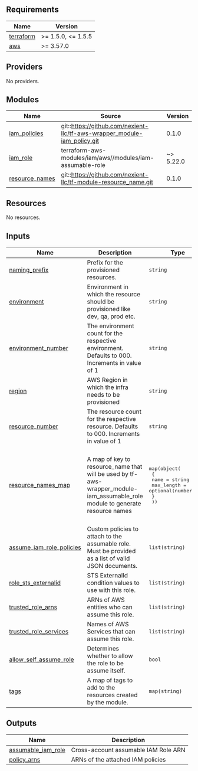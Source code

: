 <!-- BEGINNING OF PRE-COMMIT-TERRAFORM DOCS HOOK -->
## Requirements

| Name | Version |
|------|---------|
| <a name="requirement_terraform"></a> [terraform](#requirement\_terraform) | >= 1.5.0, <= 1.5.5 |
| <a name="requirement_aws"></a> [aws](#requirement\_aws) | >= 3.57.0 |

## Providers

No providers.

## Modules

| Name | Source | Version |
|------|--------|---------|
| <a name="module_iam_policies"></a> [iam\_policies](#module\_iam\_policies) | git::https://github.com/nexient-llc/tf-aws-wrapper_module-iam_policy.git | 0.1.0 |
| <a name="module_iam_role"></a> [iam\_role](#module\_iam\_role) | terraform-aws-modules/iam/aws//modules/iam-assumable-role | ~> 5.22.0 |
| <a name="module_resource_names"></a> [resource\_names](#module\_resource\_names) | git::https://github.com/nexient-llc/tf-module-resource_name.git | 0.1.0 |

## Resources

No resources.

## Inputs

| Name | Description | Type | Default | Required |
|------|-------------|------|---------|:--------:|
| <a name="input_naming_prefix"></a> [naming\_prefix](#input\_naming\_prefix) | Prefix for the provisioned resources. | `string` | `"platform"` | no |
| <a name="input_environment"></a> [environment](#input\_environment) | Environment in which the resource should be provisioned like dev, qa, prod etc. | `string` | `"dev"` | no |
| <a name="input_environment_number"></a> [environment\_number](#input\_environment\_number) | The environment count for the respective environment. Defaults to 000. Increments in value of 1 | `string` | `"000"` | no |
| <a name="input_region"></a> [region](#input\_region) | AWS Region in which the infra needs to be provisioned | `string` | `"us-east-2"` | no |
| <a name="input_resource_number"></a> [resource\_number](#input\_resource\_number) | The resource count for the respective resource. Defaults to 000. Increments in value of 1 | `string` | `"000"` | no |
| <a name="input_resource_names_map"></a> [resource\_names\_map](#input\_resource\_names\_map) | A map of key to resource\_name that will be used by tf-aws-wrapper\_module-iam\_assumable\_role module to generate resource names | <pre>map(object(<br>    {<br>      name       = string<br>      max_length = optional(number, 60)<br>    }<br>  ))</pre> | <pre>{<br>  "iam_policy": {<br>    "max_length": 60,<br>    "name": "plcy"<br>  },<br>  "iam_role": {<br>    "max_length": 60,<br>    "name": "role"<br>  }<br>}</pre> | no |
| <a name="input_assume_iam_role_policies"></a> [assume\_iam\_role\_policies](#input\_assume\_iam\_role\_policies) | Custom policies to attach to the assumable role. Must be provided as a list of valid JSON documents. | `list(string)` | `[]` | no |
| <a name="input_role_sts_externalid"></a> [role\_sts\_externalid](#input\_role\_sts\_externalid) | STS ExternalId condition values to use with this role. | `list(string)` | `[]` | no |
| <a name="input_trusted_role_arns"></a> [trusted\_role\_arns](#input\_trusted\_role\_arns) | ARNs of AWS entities who can assume this role. | `list(string)` | `[]` | no |
| <a name="input_trusted_role_services"></a> [trusted\_role\_services](#input\_trusted\_role\_services) | Names of AWS Services that can assume this role. | `list(string)` | `[]` | no |
| <a name="input_allow_self_assume_role"></a> [allow\_self\_assume\_role](#input\_allow\_self\_assume\_role) | Determines whether to allow the role to be assume itself. | `bool` | `false` | no |
| <a name="input_tags"></a> [tags](#input\_tags) | A map of tags to add to the resources created by the module. | `map(string)` | `{}` | no |

## Outputs

| Name | Description |
|------|-------------|
| <a name="output_assumable_iam_role"></a> [assumable\_iam\_role](#output\_assumable\_iam\_role) | Cross-account assumable IAM Role ARN |
| <a name="output_policy_arns"></a> [policy\_arns](#output\_policy\_arns) | ARNs of the attached IAM policies |
<!-- END OF PRE-COMMIT-TERRAFORM DOCS HOOK -->
